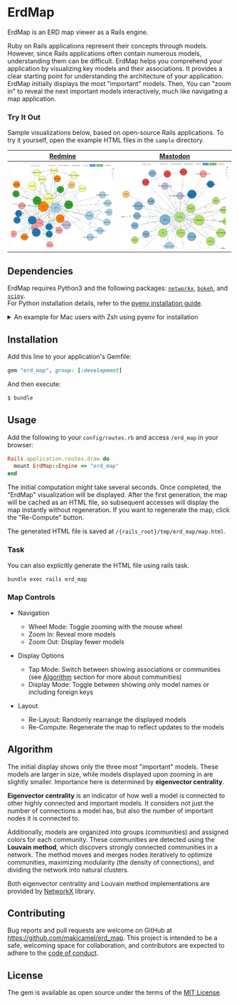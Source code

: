 # ErdMap

ErdMap is an ERD map viewer as a Rails engine.

Ruby on Rails applications represent their concepts through models. However, since Rails applications often contain numerous models, understanding them can be difficult. ErdMap helps you comprehend your application by visualizing key models and their associations. It provides a clear starting point for understanding the architecture of your application.
ErdMap initially displays the most "important" models. Then, You can "zoom in" to reveal the next important models interactively, much like navigating a map application.

### Try It Out

Sample visualizations below, based on open-source Rails applications. To try it yourself, open the example HTML files in the `sample` directory.

| [Redmine](https://github.com/redmine/redmine) | [Mastodon](https://github.com/mastodon/mastodon) |
| ------- | -------- |
| ![](sample/images/redmine.png) | ![](sample/images/mastdon.png) |

## Dependencies

ErdMap requires Python3 and the following packages: [`networkx`](https://github.com/networkx/networkx), [`bokeh`](https://github.com/bokeh/bokeh), and [`scipy`](https://github.com/scipy/scipy).  
For Python installation details, refer to the [pyenv installation guide](https://github.com/pyenv/pyenv#installation).

<details><summary>An example for Mac users with Zsh using pyenv for installation</summary>

```bash
# Install pyenv
brew install pyenv
echo 'export PYENV_ROOT="$HOME/.pyenv"' >> ~/.zshrc
echo '[[ -d $PYENV_ROOT/bin ]] && export PATH="$PYENV_ROOT/bin:$PATH"' >> ~/.zshrc
echo 'eval "$(pyenv init - zsh)"' >> ~/.zshrc

# Install latest version of python
pyenv install $(pyenv install --list | grep -E '^\s*[0-9]+\.[0-9]+\.[0-9]+$' | tail -n 1)
pyenv global $(pyenv install --list | grep -E '^\s*[0-9]+\.[0-9]+\.[0-9]+$' | tail -n 1)

# Install packages using pip
pip install networkx bokeh scipy
```

</details>

## Installation

Add this line to your application's Gemfile:

```ruby
gem "erd_map", group: [:development]
```

And then execute:

```bash
$ bundle
```

## Usage

Add the following to your `config/routes.rb` and access `/erd_map` in your browser:

```ruby
Rails.application.routes.draw do
  mount ErdMap::Engine => "erd_map"
end
```

The initial computation might take several seconds. Once completed, the "ErdMap" visualization will be displayed. After the first generation, the map will be cached as an HTML file, so subsequent accesses will display the map instantly without regeneration. If you want to regenerate the map, click the "Re-Compute" button.

The generated HTML file is saved at `/{rails_root}/tmp/erd_map/map.html`.

### Task

You can also explicitly generate the HTML file using rails task.

```bash
bundle exec rails erd_map
```

### Map Controls

- Navigation
  - Wheel Mode: Toggle zooming with the mouse wheel
  - Zoom In: Reveal more models
  - Zoom Out: Display fewer models

- Display Options
  - Tap Mode: Switch between showing associations or communities (see [Algorithm](https://github.com/makicamel/erd_map#Algorithm) section for more about communities)
  - Display Mode: Toggle between showing only model names or including foreign keys

- Layout
  - Re-Layout: Randomly rearrange the displayed models
  - Re-Compute: Regenerate the map to reflect updates to the models

## Algorithm

The initial display shows only the three most "important" models. These models are larger in size, while models displayed upon zooming in are slightly smaller. Importance here is determined by **eigenvector centrality**.

**Eigenvector centrality** is an indicator of how well a model is connected to other highly connected and important models. It considers not just the number of connections a model has, but also the number of important nodes it is connected to.

Additionally, models are organized into groups (communities) and assigned colors for each community. These communities are detected using the **Louvain method**, which discovers strongly connected communities in a network. The method moves and merges nodes iteratively to optimize communities, maximizing modularity (the density of connections), and dividing the network into natural clusters.

Both eigenvector centrality and Louvain method  implementations are provided by [NetworkX](https://github.com/networkx/networkx) library.

## Contributing

Bug reports and pull requests are welcome on GitHub at https://github.com/makicamel/erd_map. This project is intended to be a safe, welcoming space for collaboration, and contributors are expected to adhere to the [code of conduct](https://github.com/makicamel/erd_map/blob/main/CODE_OF_CONDUCT.md).

## License
The gem is available as open source under the terms of the [MIT License](https://opensource.org/licenses/MIT).
